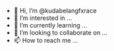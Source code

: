 - 👋 Hi, I’m @kudabelangfxrace
- 👀 I’m interested in ...
- 🌱 I’m currently learning ...
- 💞️ I’m looking to collaborate on ...
- 📫 How to reach me ...

<!---
kudabelangfxrace/kudabelangfxrace is a ✨ special ✨ repository because its `README.md` (this file) appears on your GitHub profile.
You can click the Preview link to take a look at your changes.
--->
